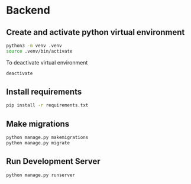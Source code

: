 # Backend

## Create and activate python virtual environment

```bash
python3 -m venv .venv
source .venv/bin/activate
```

To deactivate virtual environment

```bash
deactivate
```

## Install requirements

```bash
pip install -r requirements.txt
```

## Make migrations

```bash
python manage.py makemigrations
python manage.py migrate
```

## Run Development Server

```bash
python manage.py runserver
```
